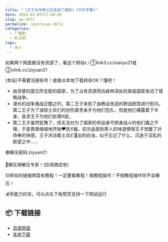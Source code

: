 ```yaml
---
title: "《王子在侍奉之后变成了雌性》[中文字幕]"
date: 2024-03-05T17:49:46
slug: wp-2671
permalink: /posts/wp-2671/
categories:
  - 广播剧
  - BL日抓
tags:
  - 多人
---
```


如果两个网盘都没有资源了，看这个网站👉①link3.cc/xianyu21或②vlink.cc/ziyuan21

(本站)不需要注册账号！直接点本地下载转存OK？懂吧！

*   由贪婪的国王所支配的国家，为了占有资源而向森林深处的美丽国家发动了侵略战争。
*   漫长的战争激战正酣之时，第二王子来到了由教会改造的野战医院进行慰问。第二王子为了减轻士兵们的创伤甚至亲手为他们包扎，但是他们裸露着下半身，哀求王子为他们处理X欲。
*   第二王子虽然犹豫了，但无法对为了国家的命运奋不顾身战斗的他们置之不理，于是畏畏缩缩地开始❤️抚X器。初次品尝到男人的味道使得王子觉醒了对侍奉的快感。王子沐浴着士兵们🐍出的白浊，似乎忘记了什么，沉迷于淫乱的欲望之中……

🟢解压密码:ziyuan21

🔵解压用解压专家！(应用商店有)

🟡转存的链接网盘有教程！一定要看教程！按教程操作！不按教程操作你不会解压！

💰🈶能力的宝，可以点左下角赞赏支持一下网站运行

## 📦 下载链接
- [百度网盘](https://blziyuan21.com/pay-download/2671?key=1e49665b3a&down_id=0)
- [本地下载](https://blziyuan21.com/pay-download/2671?key=1e49665b3a&down_id=1)

